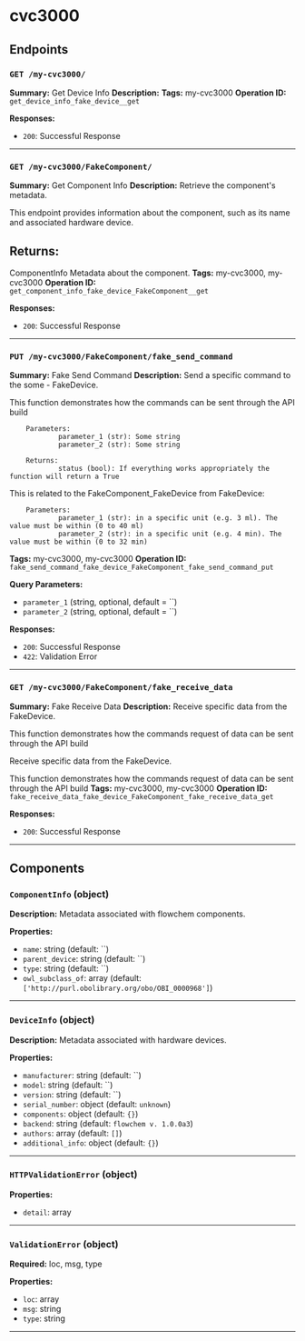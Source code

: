# cvc3000

## Endpoints

### `GET /my-cvc3000/`

**Summary:** Get Device Info
**Description:** 
**Tags:** my-cvc3000
**Operation ID:** `get_device_info_fake_device__get`

**Responses:**
- `200`: Successful Response

---

### `GET /my-cvc3000/FakeComponent/`

**Summary:** Get Component Info
**Description:** Retrieve the component's metadata.

This endpoint provides information about the component, such as its name and associated hardware device.

Returns:
--------
ComponentInfo
    Metadata about the component.
**Tags:** my-cvc3000, my-cvc3000
**Operation ID:** `get_component_info_fake_device_FakeComponent__get`

**Responses:**
- `200`: Successful Response

---

### `PUT /my-cvc3000/FakeComponent/fake_send_command`

**Summary:** Fake Send Command
**Description:** Send a specific command to the some - FakeDevice.

This function demonstrates how the commands can be sent through the API build

        Parameters:
                parameter_1 (str): Some string
                parameter_2 (str): Some string

        Returns:
                status (bool): If everything works appropriately the function will return a True



This is related to the FakeComponent_FakeDevice from FakeDevice:

        Parameters:
                parameter_1 (str): in a specific unit (e.g. 3 ml). The value must be within (0 to 40 ml)
                parameter_2 (str): in a specific unit (e.g. 4 min). The value must be within (0 to 32 min)
**Tags:** my-cvc3000, my-cvc3000
**Operation ID:** `fake_send_command_fake_device_FakeComponent_fake_send_command_put`

**Query Parameters:**
- `parameter_1` (string, optional, default = ``)
- `parameter_2` (string, optional, default = ``)

**Responses:**
- `200`: Successful Response
- `422`: Validation Error

---

### `GET /my-cvc3000/FakeComponent/fake_receive_data`

**Summary:** Fake Receive Data
**Description:** Receive specific data from the FakeDevice.

This function demonstrates how the commands request of data can be sent through the API build



Receive specific data from the FakeDevice.

This function demonstrates how the commands request of data can be sent through the API build
**Tags:** my-cvc3000, my-cvc3000
**Operation ID:** `fake_receive_data_fake_device_FakeComponent_fake_receive_data_get`

**Responses:**
- `200`: Successful Response

---

## Components

### `ComponentInfo` (object)

**Description:** Metadata associated with flowchem components.

**Properties:**
- `name`: string (default: ``)
- `parent_device`: string (default: ``)
- `type`: string (default: ``)
- `owl_subclass_of`: array (default: `['http://purl.obolibrary.org/obo/OBI_0000968']`)

---

### `DeviceInfo` (object)

**Description:** Metadata associated with hardware devices.

**Properties:**
- `manufacturer`: string (default: ``)
- `model`: string (default: ``)
- `version`: string (default: ``)
- `serial_number`: object (default: `unknown`)
- `components`: object (default: `{}`)
- `backend`: string (default: `flowchem v. 1.0.0a3`)
- `authors`: array (default: `[]`)
- `additional_info`: object (default: `{}`)

---

### `HTTPValidationError` (object)


**Properties:**
- `detail`: array

---

### `ValidationError` (object)

**Required:** loc, msg, type

**Properties:**
- `loc`: array
- `msg`: string
- `type`: string

---
